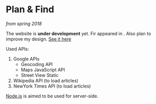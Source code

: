 # Plan & Find
_from spring 2018_

The website is **under development** yet.
Fir appeared in . Also plan to improve my design.
[See it here](https://andrewkreshchenko.github.io/LoadingStreetview/)

Used APIs:
1. Google APIs
    - Geocoding API
    - Maps JavaScript API
    - Street View Static
2. Wikipedia API (to load articles)
3. NewYork Times API (to load articles)

[Node.js](https://nodejs.org/en/) is aimed to be used for server-side.

